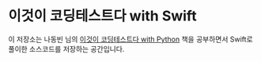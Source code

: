 # 이것이 코딩테스트다 with Swift

이 저장소는 나동빈 님의 [이것이 코딩테스트다 with Python](https://www.hanbit.co.kr/store/books/look.php?p_code=B8945183661) 책을 공부하면서 Swift로 풀이한 소스코드를 저장하는 공간입니다.
